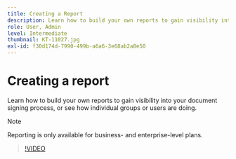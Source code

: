 ```yaml
---
title: Creating a Report
description: Learn how to build your own reports to gain visibility into the document signing process
role: User, Admin
level: Intermediate
thumbnail: KT-11027.jpg
exl-id: f30d174d-7990-499b-a6a6-3e68ab2a8e50
---
```

# Creating a report

Learn how to build your own reports to gain visibility into your document signing process, or see how individual groups or users are doing.

>[!NOTE]
>
>Reporting is only available for business- and enterprise-level plans.

>[!VIDEO](https://video.tv.adobe.com/v/346754?quality=12&learn=on&hidetitle=true)
